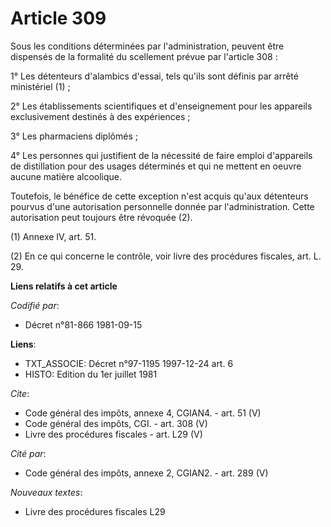 # Article 309

Sous les conditions déterminées par l'administration, peuvent être dispensés de la formalité du scellement prévue par
l'article 308 : 

1° Les détenteurs d'alambics d'essai, tels qu'ils sont définis par arrêté ministériel (1) ; 

2° Les établissements scientifiques et d'enseignement pour les appareils exclusivement destinés à des expériences ; 

3° Les pharmaciens diplômés ; 

4° Les personnes qui justifient de la nécessité de faire emploi d'appareils de distillation pour des usages déterminés et qui
ne mettent en oeuvre aucune matière alcoolique. 

Toutefois, le bénéfice de cette exception n'est acquis qu'aux détenteurs pourvus d'une autorisation personnelle donnée par
l'administration. Cette autorisation peut toujours être révoquée (2). 

(1) Annexe IV, art. 51. 

(2) En ce qui concerne le contrôle, voir livre des procédures fiscales, art. L. 29.

**Liens relatifs à cet article**

_Codifié par_:

  - Décret n°81-866 1981-09-15

**Liens**:

  - TXT_ASSOCIE: Décret n°97-1195 1997-12-24 art. 6
  - HISTO: Edition du 1er juillet 1981

_Cite_:

  - Code général des impôts, annexe 4, CGIAN4. - art. 51 (V)
  - Code général des impôts, CGI. - art. 308 (V)
  - Livre des procédures fiscales - art. L29 (V)

_Cité par_:

  - Code général des impôts, annexe 2, CGIAN2. - art. 289 (V)

_Nouveaux textes_:

  - Livre des procédures fiscales L29
